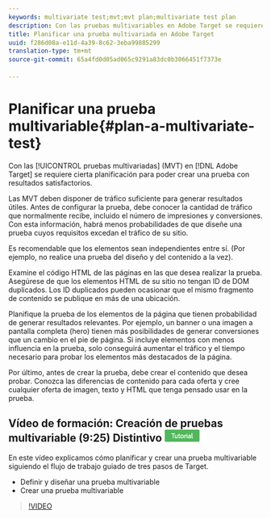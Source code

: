 ```yaml
---
keywords: multivariate test;mvt;mvt plan;multivariate test plan
description: Con las pruebas multivariables en Adobe Target se requiere cierta planificación para poder crear una prueba con resultados satisfactorios.
title: Planificar una prueba multivariada en Adobe Target
uuid: f286d08a-e11d-4a39-8c62-3eba99885299
translation-type: tm+mt
source-git-commit: 65a4fd0d05ad065c9291a83dc0b3066451f7373e

---
```



# Planificar una prueba multivariable{#plan-a-multivariate-test}

Con las [!UICONTROL pruebas multivariadas] (MVT) en [!DNL Adobe Target] se requiere cierta planificación para poder crear una prueba con resultados satisfactorios.

Las MVT deben disponer de tráfico suficiente para generar resultados útiles. Antes de configurar la prueba, debe conocer la cantidad de tráfico que normalmente recibe, incluido el número de impresiones y conversiones. Con esta información, habrá menos probabilidades de que diseñe una prueba cuyos requisitos excedan el tráfico de su sitio.

Es recomendable que los elementos sean independientes entre sí. (Por ejemplo, no realice una prueba del diseño y del contenido a la vez).

Examine el código HTML de las páginas en las que desea realizar la prueba. Asegúrese de que los elementos HTML de su sitio no tengan ID de DOM duplicados. Los ID duplicados pueden ocasionar que el mismo fragmento de contenido se publique en más de una ubicación.

Planifique la prueba de los elementos de la página que tienen probabilidad de generar resultados relevantes. Por ejemplo, un banner o una imagen a pantalla completa (hero) tienen más posibilidades de generar conversiones que un cambio en el pie de página. Si incluye elementos con menos influencia en la prueba, solo conseguirá aumentar el tráfico y el tiempo necesario para probar los elementos más destacados de la página.

Por último, antes de crear la prueba, debe crear el contenido que desea probar. Conozca las diferencias de contenido para cada oferta y cree cualquier oferta de imagen, texto y HTML que tenga pensado usar en la prueba.

## Vídeo de formación: Creación de pruebas multivariable (9:25) Distintivo ![de tutoriales](/help/assets/tutorial.png)

En este vídeo explicamos cómo planificar y crear una prueba multivariable siguiendo el flujo de trabajo guiado de tres pasos de Target.

* Definir y diseñar una prueba multivariable
* Crear una prueba multivariable

>[!VIDEO](https://video.tv.adobe.com/v/17395)